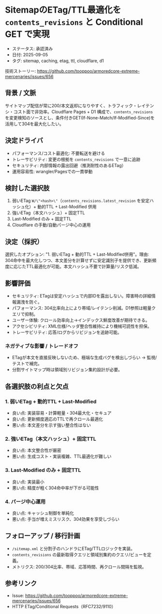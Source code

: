 # SitemapのETag/TTL最適化を `contents_revisions` と Conditional GET で実現

- ステータス: 承認済み
- 日付: 2025-09-05
- タグ: sitemap, caching, etag, ttl, cloudflare, d1

技術ストーリー: https://github.com/tooppoo/armoredcore-extreme-mercenaries/issues/656

## 背景 / 文脈

サイトマップ配信が常に200/本文返却になりやすく、トラフィック・レイテンシ・コスト面で非効率。Cloudflare Pages + D1 構成で、`contents_revisions` を変更検知のソースとし、条件付きGET(If-None-Match/If-Modified-Since)を活用して304を最大化したい。

## 決定ドライバ

- パフォーマンス/コスト最適化: 不要転送を避ける
- トレーサビリティ: 変更の根拠を `contents_revisions` で一意に追跡
- セキュリティ: 内部情報の露出回避（推測耐性のあるETag）
- 運用容易性: wrangler/Pagesでの一貫挙動

## 検討した選択肢

1. 弱いETag `W/\"<hash>\"`（`contents_revisions.latest_revision` を安定ハッシュ化）+ 動的TTL + Last-Modified 併用
2. 強いETag（本文ハッシュ）+ 固定TTL
3. Last-Modified のみ + 固定TTL
4. Cloudflare の手動/自動パージ中心の運用

## 決定（採択）

選択したオプション: "1. 弱いETag + 動的TTL + Last-Modified併用"。理由: 304命中を最大化しつつ、本文差分を計算せずに安定識別子を提供でき、更新頻度に応じたTTL最適化が可能。本文ハッシュ不要で計算量/リスク低減。

## 影響評価

- セキュリティ: ETagは安定ハッシュで内部IDを露出しない。障害時の詳細情報漏洩を防ぐ。
- パフォーマンス: 304比率向上により帯域/レイテンシ削減。D1参照は軽量クエリで抑制。
- ユーザー体験: クロール効率向上→インデックス鮮度改善が期待できる。
- アクセシビリティ: XML仕様/ヘッダ整合性維持により機械可読性を担保。
- トレーサビリティ: 応答/ログからリビジョンを追跡可能。

### ネガティブな影響 / トレードオフ

- ETagが本文を直接反映しないため、極端な生成バグを検出しづらい → 監視/テストで補完。
- 分割サイトマップ時は領域別リビジョン集約設計が必要。

## 各選択肢の利点と欠点

### 1. 弱いETag + 動的TTL + Last-Modified
- 良い点: 実装容易・計算軽量・304最大化・セキュア
- 良い点: 更新頻度適応のTTLで再クロール最適化
- 悪い点: 本文差分を示す強い整合性はない

### 2. 強いETag（本文ハッシュ）+ 固定TTL
- 良い点: 本文整合性が厳密
- 悪い点: 生成コスト・実装複雑、TTL最適化が難しい

### 3. Last-Modified のみ + 固定TTL
- 良い点: 実装最小
- 悪い点: 精度が粗く304命中率が下がる可能性

### 4. パージ中心運用
- 良い点: キャッシュ制御を単純化
- 悪い点: 手当が増えミスリスク、304効果を享受しづらい

## フォローアップ / 移行計画

- `/sitemap.xml` と分割子のハンドラにETag/TTLロジックを実装。
- `contents_revisions` の最新取得クエリと領域別集約のクエリ/ビューを定義。
- メトリクス: 200/304比率、帯域、応答時間、再クロール間隔を監視。

## 参考リンク

- Issue: https://github.com/tooppoo/armoredcore-extreme-mercenaries/issues/656
- HTTP ETag/Conditional Requests（RFC7232/9110）

